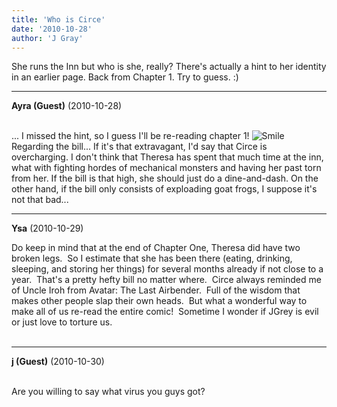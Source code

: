 ```yaml
---
title: 'Who is Circe'
date: '2010-10-28'
author: 'J Gray'
---
```


She runs the Inn but who is she, really? There's actually a hint to her identity in an earlier page. Back from Chapter 1. Try to guess. :)<br>

---
**Ayra (Guest)** (2010-10-28)

<br>... I missed the hint, so I guess I'll be re-reading chapter 1! <img src="//smilies/smile.gif" alt="Smile" border="0">Regarding the bill... If it's that extravagant, I'd say that Circe is overcharging.&nbsp;I don't think&nbsp;that Theresa has spent that much time at the inn, what with fighting hordes of mechanical monsters and having her past torn from her. If the bill is that high, she should just do a dine-and-dash. On the other hand, if the bill only consists of exploading goat frogs, I suppose it's not that bad...

---
**Ysa** (2010-10-29)

Do keep in mind that at the end of Chapter One, Theresa did have two broken legs.&nbsp; So I estimate that she has been there (eating, drinking, sleeping, and storing her things) for several months already if not close to a year.&nbsp; That's a pretty hefty bill&nbsp;no matter where.&nbsp; Circe always reminded me of Uncle Iroh from Avatar: The Last Airbender.&nbsp; Full of the wisdom that makes other people slap their own heads.&nbsp; But what a wonderful way to make all of us re-read the entire comic!&nbsp; Sometime I wonder if JGrey is evil or just love to torture us.<br><br>

---
**j (Guest)** (2010-10-30)

<br> Are you willing to say what virus you guys got?<br>

